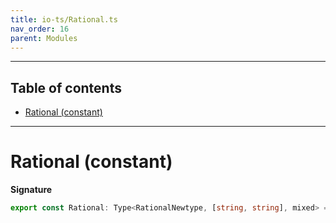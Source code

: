 ```yaml
---
title: io-ts/Rational.ts
nav_order: 16
parent: Modules
---
```


---

<h2 class="text-delta">Table of contents</h2>

- [Rational (constant)](#rational-constant)

---

# Rational (constant)

**Signature**

```ts
export const Rational: Type<RationalNewtype, [string, string], mixed> = ...
```

